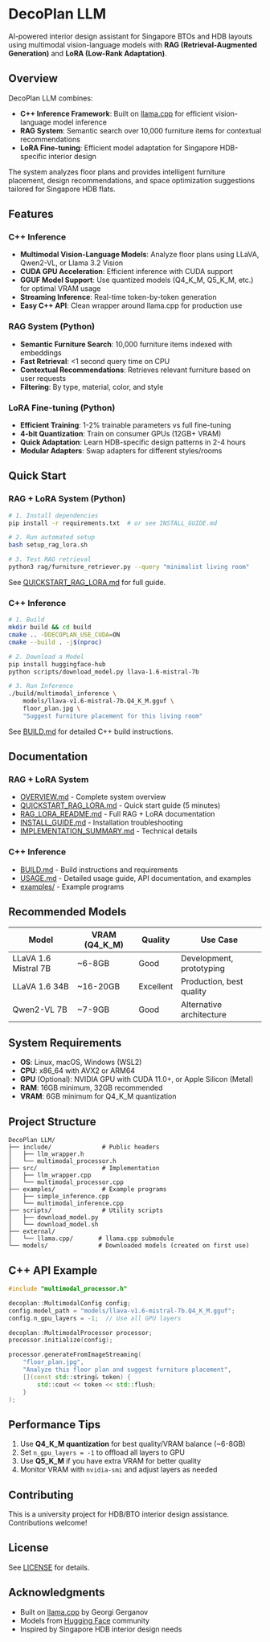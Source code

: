 # DecoPlan LLM

AI-powered interior design assistant for Singapore BTOs and HDB layouts using multimodal vision-language models with **RAG (Retrieval-Augmented Generation)** and **LoRA (Low-Rank Adaptation)**.

## Overview

DecoPlan LLM combines:
- **C++ Inference Framework**: Built on [llama.cpp](https://github.com/ggerganov/llama.cpp) for efficient vision-language model inference
- **RAG System**: Semantic search over 10,000 furniture items for contextual recommendations
- **LoRA Fine-tuning**: Efficient model adaptation for Singapore HDB-specific interior design

The system analyzes floor plans and provides intelligent furniture placement, design recommendations, and space optimization suggestions tailored for Singapore HDB flats.

## Features

### C++ Inference
- **Multimodal Vision-Language Models**: Analyze floor plans using LLaVA, Qwen2-VL, or Llama 3.2 Vision
- **CUDA GPU Acceleration**: Efficient inference with CUDA support
- **GGUF Model Support**: Use quantized models (Q4_K_M, Q5_K_M, etc.) for optimal VRAM usage
- **Streaming Inference**: Real-time token-by-token generation
- **Easy C++ API**: Clean wrapper around llama.cpp for production use

### RAG System (Python)
- **Semantic Furniture Search**: 10,000 furniture items indexed with embeddings
- **Fast Retrieval**: <1 second query time on CPU
- **Contextual Recommendations**: Retrieves relevant furniture based on user requests
- **Filtering**: By type, material, color, and style

### LoRA Fine-tuning (Python)
- **Efficient Training**: 1-2% trainable parameters vs full fine-tuning
- **4-bit Quantization**: Train on consumer GPUs (12GB+ VRAM)
- **Quick Adaptation**: Learn HDB-specific design patterns in 2-4 hours
- **Modular Adapters**: Swap adapters for different styles/rooms

## Quick Start

### RAG + LoRA System (Python)

```bash
# 1. Install dependencies
pip install -r requirements.txt  # or see INSTALL_GUIDE.md

# 2. Run automated setup
bash setup_rag_lora.sh

# 3. Test RAG retrieval
python3 rag/furniture_retriever.py --query "minimalist living room"
```

See [QUICKSTART_RAG_LORA.md](QUICKSTART_RAG_LORA.md) for full guide.

### C++ Inference

```bash
# 1. Build
mkdir build && cd build
cmake .. -DDECOPLAN_USE_CUDA=ON
cmake --build . -j$(nproc)

# 2. Download a Model
pip install huggingface-hub
python scripts/download_model.py llava-1.6-mistral-7b

# 3. Run Inference
./build/multimodal_inference \
    models/llava-v1.6-mistral-7b.Q4_K_M.gguf \
    floor_plan.jpg \
    "Suggest furniture placement for this living room"
```

See [BUILD.md](BUILD.md) for detailed C++ build instructions.

## Documentation

### RAG + LoRA System
- [OVERVIEW.md](OVERVIEW.md) - Complete system overview
- [QUICKSTART_RAG_LORA.md](QUICKSTART_RAG_LORA.md) - Quick start guide (5 minutes)
- [RAG_LORA_README.md](RAG_LORA_README.md) - Full RAG + LoRA documentation
- [INSTALL_GUIDE.md](INSTALL_GUIDE.md) - Installation troubleshooting
- [IMPLEMENTATION_SUMMARY.md](IMPLEMENTATION_SUMMARY.md) - Technical details

### C++ Inference
- [BUILD.md](BUILD.md) - Build instructions and requirements
- [USAGE.md](USAGE.md) - Detailed usage guide, API documentation, and examples
- [examples/](examples/) - Example programs

## Recommended Models

| Model | VRAM (Q4_K_M) | Quality | Use Case |
|-------|---------------|---------|----------|
| LLaVA 1.6 Mistral 7B | ~6-8GB | Good | Development, prototyping |
| LLaVA 1.6 34B | ~16-20GB | Excellent | Production, best quality |
| Qwen2-VL 7B | ~7-9GB | Good | Alternative architecture |

## System Requirements

- **OS**: Linux, macOS, Windows (WSL2)
- **CPU**: x86_64 with AVX2 or ARM64
- **GPU** (Optional): NVIDIA GPU with CUDA 11.0+, or Apple Silicon (Metal)
- **RAM**: 16GB minimum, 32GB recommended
- **VRAM**: 6GB minimum for Q4_K_M quantization

## Project Structure

```
DecoPlan LLM/
├── include/              # Public headers
│   ├── llm_wrapper.h
│   └── multimodal_processor.h
├── src/                  # Implementation
│   ├── llm_wrapper.cpp
│   └── multimodal_processor.cpp
├── examples/             # Example programs
│   ├── simple_inference.cpp
│   └── multimodal_inference.cpp
├── scripts/              # Utility scripts
│   ├── download_model.py
│   └── download_model.sh
├── external/
│   └── llama.cpp/       # llama.cpp submodule
└── models/              # Downloaded models (created on first use)
```

## C++ API Example

```cpp
#include "multimodal_processor.h"

decoplan::MultimodalConfig config;
config.model_path = "models/llava-v1.6-mistral-7b.Q4_K_M.gguf";
config.n_gpu_layers = -1;  // Use all GPU layers

decoplan::MultimodalProcessor processor;
processor.initialize(config);

processor.generateFromImageStreaming(
    "floor_plan.jpg",
    "Analyze this floor plan and suggest furniture placement",
    [](const std::string& token) {
        std::cout << token << std::flush;
    }
);
```

## Performance Tips

1. Use **Q4_K_M quantization** for best quality/VRAM balance (~6-8GB)
2. Set `n_gpu_layers = -1` to offload all layers to GPU
3. Use **Q5_K_M** if you have extra VRAM for better quality
4. Monitor VRAM with `nvidia-smi` and adjust layers as needed

## Contributing

This is a university project for HDB/BTO interior design assistance. Contributions welcome!

## License

See [LICENSE](LICENSE) for details.

## Acknowledgments

- Built on [llama.cpp](https://github.com/ggerganov/llama.cpp) by Georgi Gerganov
- Models from [Hugging Face](https://huggingface.co/) community
- Inspired by Singapore HDB interior design needs
